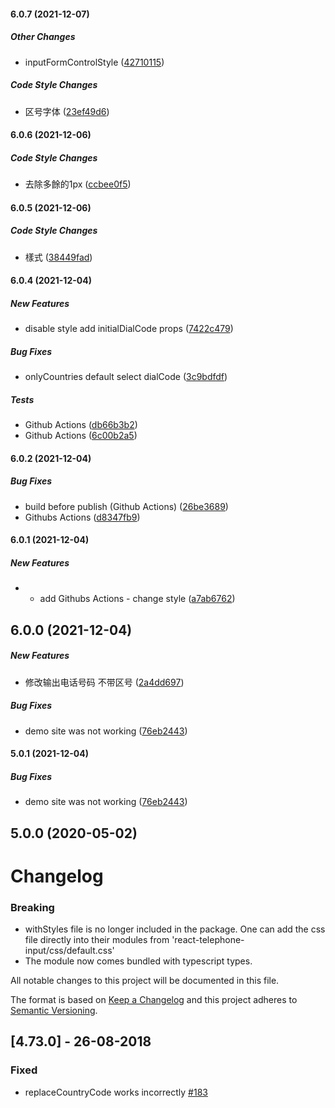 #### 6.0.7 (2021-12-07)

##### Other Changes

*  inputFormControlStyle ([42710115](https://github.com/huangzonggui/react-telephone-input/commit/42710115f66731ec77fce9eefba22cddb95ac66b))

##### Code Style Changes

*  区号字体 ([23ef49d6](https://github.com/huangzonggui/react-telephone-input/commit/23ef49d6d810f741d2b101a28aecba7eb85769de))

#### 6.0.6 (2021-12-06)

##### Code Style Changes

*  去除多餘的1px ([ccbee0f5](https://github.com/huangzonggui/react-telephone-input/commit/ccbee0f5159c2f9dec51d235e8ec98536a6d324c))

#### 6.0.5 (2021-12-06)

##### Code Style Changes

*  樣式 ([38449fad](https://github.com/huangzonggui/react-telephone-input/commit/38449fad1c83c3a74850e98a29ba6cd6f357515b))

#### 6.0.4 (2021-12-04)

##### New Features

*  disable style add initialDialCode props ([7422c479](https://github.com/huangzonggui/react-telephone-input/commit/7422c479798b9f5060d22908772ff36396bace17))

##### Bug Fixes

*  onlyCountries default select dialCode ([3c9bdfdf](https://github.com/huangzonggui/react-telephone-input/commit/3c9bdfdf8382f392b7c57ccee018a8d1552bebe2))

##### Tests

*  Github Actions ([db66b3b2](https://github.com/huangzonggui/react-telephone-input/commit/db66b3b23c3d22ef4c8fa9672bdb8be213af6dff))
*  Github Actions ([6c00b2a5](https://github.com/huangzonggui/react-telephone-input/commit/6c00b2a5a0f28988182920f8cd9381a5e6ba191e))

#### 6.0.2 (2021-12-04)

##### Bug Fixes

*  build before publish (Github Actions) ([26be3689](https://github.com/huangzonggui/react-telephone-input/commit/26be3689c477d3a4ca129476a79cd6feba270213))
*  Githubs Actions ([d8347fb9](https://github.com/huangzonggui/react-telephone-input/commit/d8347fb9bd855a45da84c4a1369ba05afe07ac2b))

#### 6.0.1 (2021-12-04)

##### New Features

*  - add Githubs Actions - change style ([a7ab6762](https://github.com/huangzonggui/react-telephone-input/commit/a7ab6762b551f65b7c659570f4f4fd76a9330153))

## 6.0.0 (2021-12-04)

##### New Features

*  修改输出电话号码 不带区号 ([2a4dd697](https://github.com/mukeshsoni/react-telephone-input/commit/2a4dd6975a987d2b5dc3cc9cd2456a44144f8e78))

##### Bug Fixes

*  demo site was not working ([76eb2443](https://github.com/mukeshsoni/react-telephone-input/commit/76eb2443b471791e685ddbd4eab4269feabe5009))

#### 5.0.1 (2021-12-04)

##### Bug Fixes

*  demo site was not working ([76eb2443](https://github.com/mukeshsoni/react-telephone-input/commit/76eb2443b471791e685ddbd4eab4269feabe5009))

## 5.0.0 (2020-05-02)

# Changelog

### Breaking 
- withStyles file is no longer included in the package. One can add the css file
  directly into their modules from 'react-telephone-input/css/default.css'
- The module now comes bundled with typescript types.

All notable changes to this project will be documented in this file.

The format is based on [Keep a Changelog](http://keepachangelog.com/en/1.0.0/)
and this project adheres to [Semantic Versioning](http://semver.org/spec/v2.0.0.html).

## [4.73.0] - 26-08-2018

### Fixed

- replaceCountryCode works incorrectly [#183](https://github.com/mukeshsoni/react-telephone-input/issues/183)
